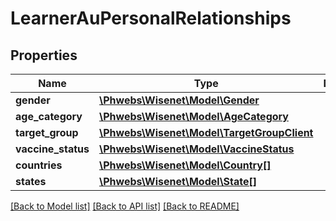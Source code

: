 # LearnerAuPersonalRelationships

## Properties
Name | Type | Description | Notes
------------ | ------------- | ------------- | -------------
**gender** | [**\Phwebs\Wisenet\Model\Gender**](Gender.md) |  | [optional] 
**age_category** | [**\Phwebs\Wisenet\Model\AgeCategory**](AgeCategory.md) |  | [optional] 
**target_group** | [**\Phwebs\Wisenet\Model\TargetGroupClient**](TargetGroupClient.md) |  | [optional] 
**vaccine_status** | [**\Phwebs\Wisenet\Model\VaccineStatus**](VaccineStatus.md) |  | [optional] 
**countries** | [**\Phwebs\Wisenet\Model\Country[]**](Country.md) |  | [optional] 
**states** | [**\Phwebs\Wisenet\Model\State[]**](State.md) |  | [optional] 

[[Back to Model list]](../../README.md#documentation-for-models) [[Back to API list]](../../README.md#documentation-for-api-endpoints) [[Back to README]](../../README.md)

